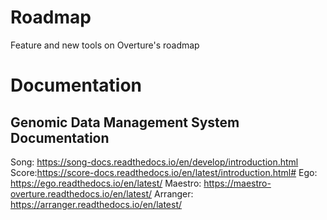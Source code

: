 # Roadmap
Feature and new tools on Overture's roadmap

# Documentation

## Genomic Data Management System Documentation 
Song: https://song-docs.readthedocs.io/en/develop/introduction.html
Score:https://score-docs.readthedocs.io/en/latest/introduction.html#
Ego: https://ego.readthedocs.io/en/latest/
Maestro: https://maestro-overture.readthedocs.io/en/latest/
Arranger: https://arranger.readthedocs.io/en/latest/
